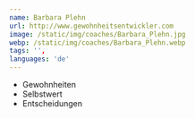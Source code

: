 ```yaml
---
name: Barbara Plehn
url: http://www.gewohnheitsentwickler.com
image: /static/img/coaches/Barbara_Plehn.jpg
webp: /static/img/coaches/Barbara_Plehn.webp
tags: '',
languages: 'de'
---
```


<ul><li>Gewohnheiten</li><li>Selbstwert</li><li>Entscheidungen</li></ul>